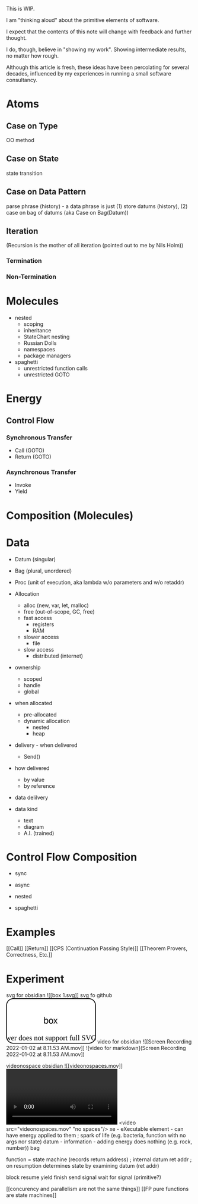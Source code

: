 This is WIP.  

I am "thinking aloud" about the primitive elements of software.

I expect that the contents of this note will change with feedback and further thought.

I do, though, believe in "showing my work".  Showing intermediate results, no matter how rough.

Although this article is fresh, these ideas have been percolating for several decades, influenced by my experiences in running a small software consultancy. 

# Atoms
## Case on Type
OO method
## Case on State
state transition
## Case on Data Pattern
parse
phrase (history)
	- a data phrase is just (1) store datums (history), (2) case on bag of datums
(aka Case on Bag(Datum))
## Iteration
(Recursion is the mother of all iteration (pointed out to me by Nils Holm))
### Termination
### Non-Termination
# Molecules
- nested
	- scoping
	- inheritance
	- StateChart nesting
	- Russian Dolls
	- namespaces
	- package managers
- spaghetti
	- unrestricted function calls
	- unrestricted GOTO
# Energy
## Control Flow
### Synchronous Transfer
- Call (GOTO)
- Return (GOTO)
### Asynchronous Transfer
- Invoke
- Yield
# Composition (Molecules)
# Data
- Datum (singular)
- Bag (plural, unordered)
- Proc (unit of execution, aka lambda w/o parameters and w/o retaddr)

- Allocation
	- alloc (new, var, let, malloc)
	- free (out-of-scope, GC, free)
	- fast access
		- registers
		- RAM
	- slower access
		- file
	- slow access
		- distributed (internet)

- ownership
	- scoped
	- handle
	- global

- when allocated
	- pre-allocated
	- dynamic allocation
		- nested
		- heap

- delivery - when delivered
	- Send()

- how delivered
	- by value
	- by reference

- data delilvery

- data kind
	- text
	- diagram
	- A.I. (trained)

# Control Flow Composition
- sync
- async

- nested
- spaghetti


# Examples
[[Call]]
[[Return]]
[[CPS (Continuation Passing Style)]]
[[Theorem Provers, Correctness, Etc.]]

# Experiment
svg for obsidian ![[box 1.svg]]
svg fo github ![title for box](./box.svg)
video for obsidian ![[Screen Recording 2022-01-02 at 8.11.53 AM.mov]]
![video for markdown](Screen Recording 2022-01-02 at 8.11.53 AM.mov])

videonospace obsidian ![[videonospaces.mov]]
![videnospaces markdown](videonospaces.mov)
<video src="videonospaces.mov" "no spaces"/>
xe - eXecutable element - can have energy applied to them ; spark of life (e.g. bacteria, function with no args nor state)
datum - information - adding energy does nothing (e.g. rock, number))
bag

function = state machine (records return address) ; internal datum ret addr ; on resumption determines state by examining datum (ret addr)


block
resume
yield
finish
send signal
wait for signal (primitive?)

[[concurency and parallelism are not the same things]]
[[FP pure functions are state machines]]